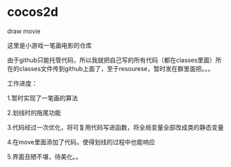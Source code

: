 ﻿cocos2d
=======

draw movie

这里是小游戏一笔画电影的仓库

由于github只能托管代码，所以我就把自己写的所有代码（都在classes里面）所在的classes文件传到github上面了，至于resourese，暂时发在群里面把。。。

工作进度：

1.暂时实现了一笔画的算法

2.划线时的拖尾功能

3.代码经过一次优化，将可复用代码写进函数，将全局变量全部改成类的静态变量

4.在move里面添加了代码，使得划线的过程中也能响应

5.界面丑陋不堪，待美化。。